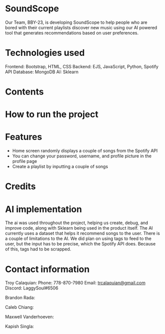 # SoundScope

Our Team, BBY-23, is developing SoundScope to help people who are bored with their current playlists discover new music using our AI powered tool that generates recommendations based on user preferences.

# Technologies used
Frontend: Bootstrap, HTML, CSS
Backend: EJS, JavaScript, Python, Spotify API
Database: MongoDB
AI: Sklearn

# Contents

# How to run the project

# Features
- Home screen randomly displays a couple of songs from the Spotify API
- You can change your password, username, and profile picture in the profile page
- Create a playlist by inputting a couple of songs

# Credits

# AI implementation
The ai was used throughout the project, helping us create, debug, and improve code, along with Sklearn being used in the product itself. The AI currently uses a dataset that helps it recommend songs to the user. There is a couple of limitations to the AI. We did plan on using tags to feed to the user, but the input has to be precise, which the Spotify API does. Because of this, tags had to be scrapped.

# Contact information
Troy Calaquian:
Phone: 778-870-7980
Email: trcalaquian@gmail.com
Discord: LaggySoul#6506

Brandon Rada:

Caleb Chiang:

Maxwell Vanderhoeven:

Kapish Singla:

